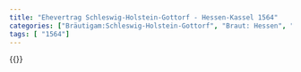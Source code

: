 ```yaml
---
title: "Ehevertrag Schleswig-Holstein-Gottorf - Hessen-Kassel 1564"
categories: ["Bräutigam:Schleswig-Holstein-Gottorf", "Braut: Hessen", "Eheschließung vollzogen?:Ja", "verschiedenkonfessionelle Ehe?:Nein", "Dynastie Bräutigam:Oldenburg (Dänemark)", "Akteur Bräutigam:Oldenburg (Dänemark)", "Akteur Braut:Savoyen", "Textbezug?:nein", "Ständisch?:nein", "Ratifikation?:nein", "Sonstiges?:nein", "Bräutigam:Schleswig-Holstein-Gottorf", "Braut: Hessen"]
tags: [ "1564"]
---
```

<!--more-->
{{<v159>}}